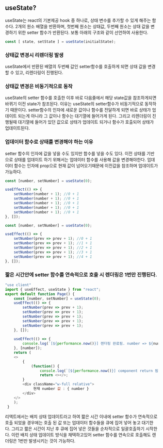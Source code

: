 ## useState?
useState는 react의 기본제공 hook 중 하나로, 상태 변수를 추가할 수 있게 해주는 함수다.
2개의 원소 배열을 반환하며, 첫번째 원소는 상태값, 두번째 원소는 상태 값을 변경하기 위한 setter 함수가 반환된다.
보통 아래의 구조와 같이 선언하여 사용한다.
```js
const [ state, setState ] = useState(initialState);
```

### 상태값 변경시 리렌더링 발생
useState에서 반환된 배열의 두번째 값인 setter함수를 호출하게 되면 상태 값을 변경할 수 있고, 리렌더링이 진행된다.

### 상태값 변경은 비동기적으로 동작
useState의 setter 함수를 호출한 이후 바로 다음줄에서 해당 state값을 참조하게되면 바뀌기 이전 state가 참조된다. 
이유는 useState의 setter함수가 비동기적으로 동작하기 때문이다. 
setter함수의 인자에 새로운 값이나 함수를 전달하게 되면 바로 상태가 업데이트 되는게 아니라 그 값이나 함수는 대기열에 들어가게 된다. 그리고 리렌더링이 진행될때 대기열에 들어가 있던 값으로 상태가 업데이트 되거나 함수가 호출되어 상태가 업데이트된다.

### 업데이터 함수로 상태를 변경해야 하는 이유
setter 함수의 인자에 값을 넣을 수도 있지만 함수를 넣을 수도 있다.
 이전 상태를 기반으로 상태를 업데이트 하기 위해서는 업데이터 함수를 사용해 값을 변경해야한다.
업데이터 함수는 인자에 prop으로 현재 값이 넘어오기때문에 이전값을 참조하며 업데이트가 가능하다.
```js
const [number, setNumber] = useState(0);

useEffect(() => {
	setNumber(number + 1); //0 + 1
	setNumber(number + 1); //0 + 1
	setNumber(number + 1); //0 + 1
	setNumber(number + 1); //0 + 1
	setNumber(number + 1); //0 + 1
}, []);
```

```js
const [number, setNumber] = useState(0);

useEffect(() => {
	setNumber(prev => prev + 1); //0 + 1
	setNumber(prev => prev + 1); //1 + 1
	setNumber(prev => prev + 1); //2 + 1
	setNumber(prev => prev + 1); //3 + 1
	setNumber(prev => prev + 1); //4 + 1
}, []);
```

### 짧은 시간안에 setter 함수를 연속적으로 호출 시 렌더링은 1번만 진행된다.
```js
"use client" 
import { useEffect, useState } from "react";
export default function Page() { 
	const [number, setNumber] = useState(0); 
	useEffect(() => { 
		setNumber(prev => prev + 1); 
		setNumber(prev => prev + 1); 
		setNumber(prev => prev + 1); 
		setNumber(prev => prev + 1); 
		setNumber(prev => prev + 1); 
	}, []); 
	
	useEffect(() => { 
		console.log(`[${performance.now()}] 렌더링 완료됨. number => ${number}`);
	}, [number]); 
	return ( 
	<> 
		{ 
			(function() { 
				console.log(`[${performance.now()}] component return 됨.`); 
				return <></>; 
		}
		<div className="w-full relative">
			 현재 number 값 : { number } 
		</div> 
	</> 
	); 
 }
```
리액트에서는 배치 상태 업데이트라고 하여 짧은 시간 이내에 setter 함수가 연속적으로 호출 되었을 경우에는 호출 된 값 또는 업데이터 함수들을 큐에 집어 넣어 놓고 대기한다.
그리고 짧은 시간이 지난 후 큐에 집어 넣은 것들을 순차적으로 일괄호출하기 시작한다.
이런 배치 상태 업데이트 방식을 채택하고있어 setter 함수를 연속으로 호출해도 렌더링은 1번만 발생시키는 것이 가능하다. 